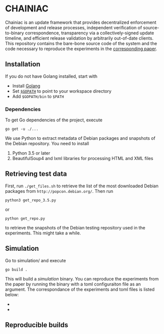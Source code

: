 # CHAINIAC

Chainiac is an update framework that provides decentralized enforcement of development and release processes, 
independent verification of source-to-binary correspondence, transparency via a collectively-signed update timeline, 
and efficient release validation by arbitrarily out-of-date clients.
This repository contains the bare-bone source code of the system and the code necessary to reproduce the experiments
in the [corresponding paper](https://eprint.iacr.org/2017/648).

## Installation

If you do not have Golang installed, start with

- Install [Golang](https://golang.org/doc/install)
- Set [`$GOPATH`](https://golang.org/doc/code.html#GOPATH) to point to your workspace directory
- Add `$GOPATH/bin` to `$PATH`


### Dependencies

To get Go dependencies of the project, execute

```
go get -u ./...
```

We use Python to extract metadata of Debian packages and snapshots of the Debian repository.
You need to install
1. Python 3.5 or later
2. BeautifulSoup4 and lxml libraries for processing HTML and XML files


## Retrieving test data

First, run `./get_files.sh` to retrieve the list of the most downloaded Debian packages from `http://popcon.debian.org/`.
Then run
```
python3 get_repo_3.5.py
``` 
or 
```
python get_repo.py
```
to retrieve the snapshots of the Debian testing repository used in the experiments. This might take a while.


## Simulation
Go to simulation/ and execute
```
go build .
```

This will build a *simulation* binary. You can reproduce the experiments from the paper by running
the binary with a toml configuraiton file as an argument. 
The correspondance of the experiments and toml files is listed below:

- 
- 

## Reproducible builds
